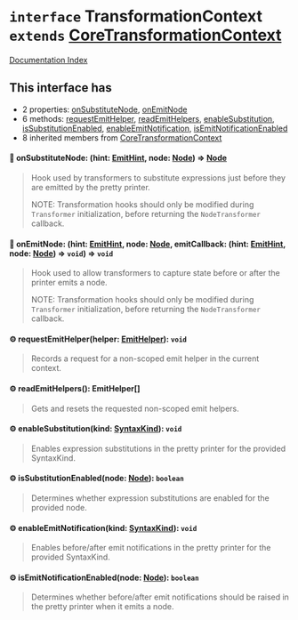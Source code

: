 # `interface` TransformationContext `extends` [CoreTransformationContext](../interface.CoreTransformationContext/README.md)

[Documentation Index](../README.md)

## This interface has

- 2 properties:
[onSubstituteNode](#-onsubstitutenode-hint-emithint-node-node--node),
[onEmitNode](#-onemitnode-hint-emithint-node-node-emitcallback-hint-emithint-node-node--void--void)
- 6 methods:
[requestEmitHelper](#-requestemithelperhelper-emithelper-void),
[readEmitHelpers](#-reademithelpers-emithelper),
[enableSubstitution](#-enablesubstitutionkind-syntaxkind-void),
[isSubstitutionEnabled](#-issubstitutionenablednode-node-boolean),
[enableEmitNotification](#-enableemitnotificationkind-syntaxkind-void),
[isEmitNotificationEnabled](#-isemitnotificationenablednode-node-boolean)
- 8 inherited members from [CoreTransformationContext](../interface.CoreTransformationContext/README.md)


#### 📄 onSubstituteNode: (hint: [EmitHint](../enum.EmitHint/README.md), node: [Node](../interface.Node/README.md)) => [Node](../interface.Node/README.md)

> Hook used by transformers to substitute expressions just before they
> are emitted by the pretty printer.
> 
> NOTE: Transformation hooks should only be modified during `Transformer` initialization,
> before returning the `NodeTransformer` callback.



#### 📄 onEmitNode: (hint: [EmitHint](../enum.EmitHint/README.md), node: [Node](../interface.Node/README.md), emitCallback: (hint: [EmitHint](../enum.EmitHint/README.md), node: [Node](../interface.Node/README.md)) => `void`) => `void`

> Hook used to allow transformers to capture state before or after
> the printer emits a node.
> 
> NOTE: Transformation hooks should only be modified during `Transformer` initialization,
> before returning the `NodeTransformer` callback.



#### ⚙ requestEmitHelper(helper: [EmitHelper](../type.EmitHelper/README.md)): `void`

> Records a request for a non-scoped emit helper in the current context.



#### ⚙ readEmitHelpers(): EmitHelper\[]

> Gets and resets the requested non-scoped emit helpers.



#### ⚙ enableSubstitution(kind: [SyntaxKind](../enum.SyntaxKind/README.md)): `void`

> Enables expression substitutions in the pretty printer for the provided SyntaxKind.



#### ⚙ isSubstitutionEnabled(node: [Node](../interface.Node/README.md)): `boolean`

> Determines whether expression substitutions are enabled for the provided node.



#### ⚙ enableEmitNotification(kind: [SyntaxKind](../enum.SyntaxKind/README.md)): `void`

> Enables before/after emit notifications in the pretty printer for the provided
> SyntaxKind.



#### ⚙ isEmitNotificationEnabled(node: [Node](../interface.Node/README.md)): `boolean`

> Determines whether before/after emit notifications should be raised in the pretty
> printer when it emits a node.



